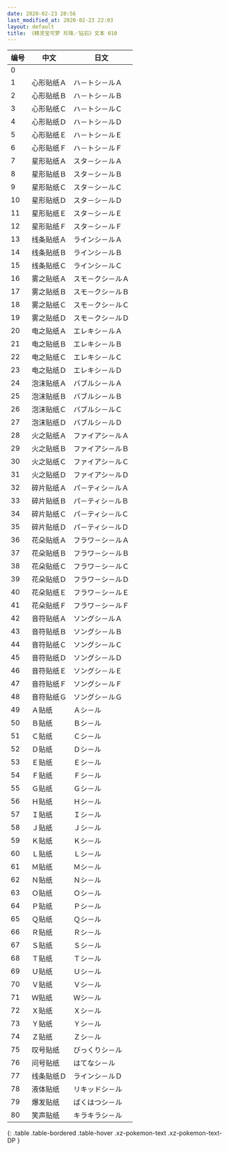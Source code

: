 ```yaml
---
date: 2020-02-23 20:56
last_modified_at: 2020-02-23 22:03
layout: default
title: 《精灵宝可梦 珍珠／钻石》文本 010
---
```

| 编号 | 中文 | 日文 |
| ---- | ---- | ---- |
| 0 | 　 | 　 |
| 1 | 心形贴纸Ａ | ハ－トシ－ルＡ |
| 2 | 心形贴纸Ｂ | ハ－トシ－ルＢ |
| 3 | 心形贴纸Ｃ | ハ－トシ－ルＣ |
| 4 | 心形贴纸Ｄ | ハ－トシ－ルＤ |
| 5 | 心形贴纸Ｅ | ハ－トシ－ルＥ |
| 6 | 心形贴纸Ｆ | ハ－トシ－ルＦ |
| 7 | 星形贴纸Ａ | スタ－シ－ルＡ |
| 8 | 星形贴纸Ｂ | スタ－シ－ルＢ |
| 9 | 星形贴纸Ｃ | スタ－シ－ルＣ |
| 10 | 星形贴纸Ｄ | スタ－シ－ルＤ |
| 11 | 星形贴纸Ｅ | スタ－シ－ルＥ |
| 12 | 星形贴纸Ｆ | スタ－シ－ルＦ |
| 13 | 线条贴纸Ａ | ラインシ－ルＡ |
| 14 | 线条贴纸Ｂ | ラインシ－ルＢ |
| 15 | 线条贴纸Ｃ | ラインシ－ルＣ |
| 16 | 雾之贴纸Ａ | スモ－クシ－ルＡ |
| 17 | 雾之贴纸Ｂ | スモ－クシ－ルＢ |
| 18 | 雾之贴纸Ｃ | スモ－クシ－ルＣ |
| 19 | 雾之贴纸Ｄ | スモ－クシ－ルＤ |
| 20 | 电之贴纸Ａ | エレキシ－ルＡ |
| 21 | 电之贴纸Ｂ | エレキシ－ルＢ |
| 22 | 电之贴纸Ｃ | エレキシ－ルＣ |
| 23 | 电之贴纸Ｄ | エレキシ－ルＤ |
| 24 | 泡沫贴纸Ａ | バブルシ－ルＡ |
| 25 | 泡沫贴纸Ｂ | バブルシ－ルＢ |
| 26 | 泡沫贴纸Ｃ | バブルシ－ルＣ |
| 27 | 泡沫贴纸Ｄ | バブルシ－ルＤ |
| 28 | 火之贴纸Ａ | ファイアシ－ルＡ |
| 29 | 火之贴纸Ｂ | ファイアシ－ルＢ |
| 30 | 火之贴纸Ｃ | ファイアシ－ルＣ |
| 31 | 火之贴纸Ｄ | ファイアシ－ルＤ |
| 32 | 碎片贴纸Ａ | パ－ティシ－ルＡ |
| 33 | 碎片贴纸Ｂ | パ－ティシ－ルＢ |
| 34 | 碎片贴纸Ｃ | パ－ティシ－ルＣ |
| 35 | 碎片贴纸Ｄ | パ－ティシ－ルＤ |
| 36 | 花朵贴纸Ａ | フラワ－シ－ルＡ |
| 37 | 花朵贴纸Ｂ | フラワ－シ－ルＢ |
| 38 | 花朵贴纸Ｃ | フラワ－シ－ルＣ |
| 39 | 花朵贴纸Ｄ | フラワ－シ－ルＤ |
| 40 | 花朵贴纸Ｅ | フラワ－シ－ルＥ |
| 41 | 花朵贴纸Ｆ | フラワ－シ－ルＦ |
| 42 | 音符贴纸Ａ | ソングシ－ルＡ |
| 43 | 音符贴纸Ｂ | ソングシ－ルＢ |
| 44 | 音符贴纸Ｃ | ソングシ－ルＣ |
| 45 | 音符贴纸Ｄ | ソングシ－ルＤ |
| 46 | 音符贴纸Ｅ | ソングシ－ルＥ |
| 47 | 音符贴纸Ｆ | ソングシ－ルＦ |
| 48 | 音符贴纸Ｇ | ソングシ－ルＧ |
| 49 | Ａ贴纸 | Ａシ－ル |
| 50 | Ｂ贴纸 | Ｂシ－ル |
| 51 | Ｃ贴纸 | Ｃシ－ル |
| 52 | Ｄ贴纸 | Ｄシ－ル |
| 53 | Ｅ贴纸 | Ｅシ－ル |
| 54 | Ｆ贴纸 | Ｆシ－ル |
| 55 | Ｇ贴纸 | Ｇシ－ル |
| 56 | Ｈ贴纸 | Ｈシ－ル |
| 57 | Ｉ贴纸 | Ｉシ－ル |
| 58 | Ｊ贴纸 | Ｊシ－ル |
| 59 | Ｋ贴纸 | Ｋシ－ル |
| 60 | Ｌ贴纸 | Ｌシ－ル |
| 61 | Ｍ贴纸 | Ｍシ－ル |
| 62 | Ｎ贴纸 | Ｎシ－ル |
| 63 | Ｏ贴纸 | Ｏシ－ル |
| 64 | Ｐ贴纸 | Ｐシ－ル |
| 65 | Ｑ贴纸 | Ｑシ－ル |
| 66 | Ｒ贴纸 | Ｒシ－ル |
| 67 | Ｓ贴纸 | Ｓシ－ル |
| 68 | Ｔ贴纸 | Ｔシ－ル |
| 69 | Ｕ贴纸 | Ｕシ－ル |
| 70 | Ｖ贴纸 | Ｖシ－ル |
| 71 | Ｗ贴纸 | Ｗシ－ル |
| 72 | Ｘ贴纸 | Ｘシ－ル |
| 73 | Ｙ贴纸 | Ｙシ－ル |
| 74 | Ｚ贴纸 | Ｚシ－ル |
| 75 | 叹号贴纸 | びっくりシ－ル |
| 76 | 问号贴纸 | はてなシ－ル |
| 77 | 线条贴纸Ｄ | ラインシ－ルＤ |
| 78 | 液体贴纸 | リキッドシ－ル |
| 79 | 爆发贴纸 | ばくはつシ－ル |
| 80 | 笑声贴纸 | キラキラシ－ル |
{: .table .table-bordered .table-hover .xz-pokemon-text .xz-pokemon-text-DP }